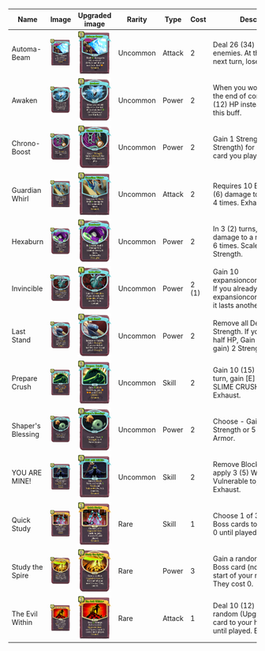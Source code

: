 | Name | Image | Upgraded image | Rarity | Type | Cost | Description |
| ---- | ----- | -------------- | ------ | ---- | ---- | ----------- |
| Automa-Beam | ![](../../downfall/small-card-images/Boss-Automa-Beam.png) | ![](../../downfall/small-card-images/Boss-Automa-BeamPlus.png) | Uncommon | Attack | 2 | Deal 26 (34) damage to ALL enemies. At the start of your next turn, lose [E]. Exhaust. |
| Awaken | ![](../../downfall/small-card-images/Boss-Awaken.png) | ![](../../downfall/small-card-images/Boss-AwakenPlus.png) | Uncommon | Power | 2 | When you would die, or at the end of combat, heal 8 (12) HP instead and lose this buff. |
| Chrono-Boost | ![](../../downfall/small-card-images/Boss-Chrono-Boost.png) | ![](../../downfall/small-card-images/Boss-Chrono-BoostPlus.png) | Uncommon | Power | 2 | Gain 1 Strength (. Gain 1 Strength) for every 12th card you play. |
| Guardian Whirl | ![](../../downfall/small-card-images/Boss-GuardianWhirl.png) | ![](../../downfall/small-card-images/Boss-GuardianWhirlPlus.png) | Uncommon | Attack | 2 | Requires 10 Block. Deal 4 (6) damage to ALL enemies 4 times. Exhaust. |
| Hexaburn | ![](../../downfall/small-card-images/Boss-Hexaburn.png) | ![](../../downfall/small-card-images/Boss-HexaburnPlus.png) | Uncommon | Power | 2 | In 3 (2) turns, deal 6 damage to a random enemy 6 times. Scales with Strength. |
| Invincible | ![](../../downfall/small-card-images/Boss-Invincible.png) | ![](../../downfall/small-card-images/Boss-InvinciblePlus.png) | Uncommon | Power | 2 (1) | Gain 10 expansioncontent:Invincible. If you already had expansioncontent:Invincible, it lasts another turn instead. |
| Last Stand | ![](../../downfall/small-card-images/Boss-LastStand.png) | ![](../../downfall/small-card-images/Boss-LastStandPlus.png) | Uncommon | Power | 2 | Remove all Debuffs. Gain 1 Strength. If you are below half HP, Gain (Heal 10 and gain) 2 Strength. |
| Prepare Crush | ![](../../downfall/small-card-images/Boss-PrepareCrush.png) | ![](../../downfall/small-card-images/Boss-PrepareCrushPlus.png) | Uncommon | Skill | 2 | Gain 10 (15) Block. Next turn, gain [E] [E] [E] and SLIME CRUSH (*CRUSH+). Exhaust. |
| Shaper's Blessing | ![](../../downfall/small-card-images/Boss-ShapersBlessing.png) | ![](../../downfall/small-card-images/Boss-ShapersBlessingPlus.png) | Uncommon | Power | 2 | Choose - Gain 2 (3) Strength or 5 (8) Plated Armor. |
| YOU ARE MINE! | ![](../../downfall/small-card-images/Boss-YOUAREMINE!.png) | ![](../../downfall/small-card-images/Boss-YOUAREMINE!Plus.png) | Uncommon | Skill | 2 | Remove Block from, and apply 3 (5) Weak and Vulnerable to, ALL enemies. Exhaust. |
| Quick Study | ![](../../downfall/small-card-images/Boss-QuickStudy.png) | ![](../../downfall/small-card-images/Boss-QuickStudyPlus.png) | Rare | Skill | 1 | Choose 1 of 3 (Upgraded) Boss cards to gain. It costs 0 until played. Exhaust. |
| Study the Spire | ![](../../downfall/small-card-images/Boss-StudytheSpire.png) | ![](../../downfall/small-card-images/Boss-StudytheSpirePlus.png) | Rare | Power | 3 | Gain a random (Upgraded) Boss card (not card)at the start of your next 3 turns. They cost 0. |
| The Evil Within | ![](../../downfall/small-card-images/Boss-TheEvilWithin.png) | ![](../../downfall/small-card-images/Boss-TheEvilWithinPlus.png) | Rare | Attack | 1 | Deal 10 (12) damage. Add a random (Upgraded) Boss card to your hand. It costs 0 until played. Exhaust. |
